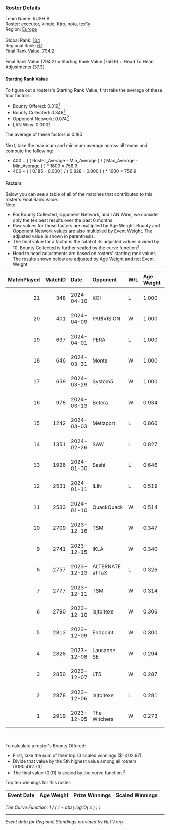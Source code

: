 ### Roster Details<br />
Team Name: RUSH B<br />
Roster: executor, kinqie, Kiro, nota, tex1y<br />
Region: [Europe]( ../standings_europe.md)<br />
<br />
Global Rank: [104](../standings_global.md)<br />
Regional Rank: [67]( ../standings_europe.md)<br />
Final Rank Value:  794.2<br />
<br />
Final Rank Value (794.2) = Starting Rank Value (756.9) + Head To Head Adjustments (37.3)<br />

#### Starting Rank Value<br />
To figure out a rosters's Starting Rank Value, first take the average of these four factors:<br />
- Bounty Offered: 0.319[<sup>1</sup>](#table2)
- Bounty Collected: 0.346[<sup>2</sup>](#table1)
- Opponent Network: 0.074[<sup>2</sup>](#table1)
- LAN Wins: 0.000[<sup>2</sup>](#table1)

The average of these factors is 0.185<br />
<br />
Next, take the maximum and minimum average across all teams and compute the following:<br />
- 400 + ( ( Roster_Average - Min_Average ) / ( Max_Average - Min_Average ) ) * 1600 = 756.9
- 400 + ( ( 0.185 - 0.000 ) / ( 0.828 - 0.000 ) ) * 1600 = 756.9


#### Factors<br />
Below you can see a table of all of the matches that contributed to this roster's Final Rank Value.<br />
Note:<br />

- For Bounty Collected, Opponent Network, and LAN Wins, we consider only the ten best results over the past 6 months.
- Raw values for those factors are multiplied by Age Weight. Bounty and Opponent Network values are also multiplied by Event Weight. The adjusted value is shown in parenthesis.
- The final value for a factor is the total of its adjusted values divided by 10. Bounty Collected is further scaled by the curve function[<sup>3</sup>](#curveFunction)
- Head to head adjustments are based on rosters' starting rank values. The results shown below are adjusted by Age Weight and not Event Weight
<span id="table1"></span><br />


| MatchPlayed | MatchID | Date       | Opponent        | W/L | Age Weight | Event Weight | Bounty Collected | Opponent Network | LAN Wins  | H2H Adjustment | Participating Roster                |
| -: | -: | :- | :- | :- | :- | :- | :- | :- | :- | -: | :- |
|          21 |     348 | 2024-04-10 | KOI             | L   | 1.000      | -            | -                | -                | -         |          -6.42 | executor, kinqie, Kiro, nota, tex1y |
|          20 |     401 | 2024-04-09 | PARIVISION      | W   | 1.000      | 0.500        | 0.000 (0.000)    | 0.358 (0.179)    | 0 (0.000) |          14.75 | executor, kinqie, Kiro, nota, tex1y |
|          19 |     637 | 2024-04-01 | PERA            | L   | 1.000      | -            | -                | -                | -         |         -14.52 | executor, kinqie, Kiro, nota, tex1y |
|          18 |     646 | 2024-03-31 | Monte           | W   | 1.000      | 0.500        | 0.236 (0.118)    | 0.598 (0.299)    | 0 (0.000) |          27.90 | executor, kinqie, Kiro, nota, tex1y |
|          17 |     659 | 2024-03-29 | System5         | W   | 1.000      | 0.500        | 0.000 (0.000)    | 0.085 (0.042)    | 0 (0.000) |           7.05 | executor, kinqie, Kiro, nota, tex1y |
|          16 |     978 | 2024-03-13 | Betera          | W   | 0.934      | 0.500        | 0.004 (0.002)    | 0.240 (0.112)    | 0 (0.000) |          13.73 | executor, kinqie, Kiro, nota, tex1y |
|          15 |    1242 | 2024-03-03 | Metizport       | L   | 0.866      | -            | -                | -                | -         |          -5.60 | executor, kinqie, Kiro, nota, tex1y |
|          14 |    1351 | 2024-02-26 | SAW             | L   | 0.827      | -            | -                | -                | -         |          -1.69 | executor, kinqie, Kiro, nota, tex1y |
|          13 |    1926 | 2024-01-30 | Sashi           | L   | 0.646      | -            | -                | -                | -         |          -6.59 | executor, kinqie, Kiro, nota, tex1y |
|          12 |    2531 | 2024-01-11 | ILIN            | L   | 0.519      | -            | -                | -                | -         |         -13.31 | executor, kinqie, Kiro, nota, tex1y |
|          11 |    2533 | 2024-01-10 | QuackQuack      | W   | 0.514      | -            | -                | -                | 0 (0.000) |           1.74 | executor, kinqie, Kiro, nota, tex1y |
|          10 |    2709 | 2023-12-16 | TSM             | W   | 0.347      | 0.143        | 0.012 (0.001)    | 0.120 (0.006)    | 0 (0.000) |           4.91 | executor, kinqie, Kiro, nota, tex1y |
|           9 |    2741 | 2023-12-15 | IKLA            | W   | 0.340      | 0.143        | -                | 0.205 (0.010)    | 0 (0.000) |           2.74 | executor, kinqie, Kiro, nota, tex1y |
|           8 |    2757 | 2023-12-13 | ALTERNATE aTTaX | L   | 0.326      | -            | -                | -                | -         |          -4.02 | executor, kinqie, Kiro, nota, tex1y |
|           7 |    2777 | 2023-12-11 | TSM             | W   | 0.314      | 0.372        | 0.012 (0.001)    | 0.120 (0.014)    | 0 (0.000) |           4.45 | executor, kinqie, Kiro, nota, tex1y |
|           6 |    2790 | 2023-12-10 | lajtbitexe      | W   | 0.306      | 0.372        | 0.003 (0.000)    | 0.027 (0.003)    | 0 (0.000) |           3.59 | executor, kinqie, Kiro, nota, tex1y |
|           5 |    2813 | 2023-12-09 | Endpoint        | W   | 0.300      | 0.372        | 0.025 (0.003)    | 0.488 (0.055)    | 0 (0.000) |           5.55 | executor, kinqie, Kiro, nota, tex1y |
|           4 |    2828 | 2023-12-08 | Lausanne SE     | W   | 0.294      | 0.372        | 0.001 (0.000)    | -                | -         |           3.17 | executor, kinqie, Kiro, nota, tex1y |
|           3 |    2850 | 2023-12-07 | LT5             | W   | 0.287      | -            | -                | -                | -         |           1.10 | executor, kinqie, Kiro, nota, tex1y |
|           2 |    2878 | 2023-12-06 | lajtbitexe      | L   | 0.281      | -            | -                | -                | -         |          -5.56 | executor, kinqie, Kiro, nota, tex1y |
|           1 |    2919 | 2023-12-05 | The Witchers    | W   | 0.273      | 0.372        | 0.038 (0.004)    | 0.172 (0.017)    | -         |           4.38 | executor, kinqie, Kiro, nota, tex1y |

<br />
<span id="table2"></span><br />
To calculate a roster's Bounty Offered:<br />

- First, take the sum of their top 10 scaled winnings ($1,402.97)
- Divide that value by the 5th highest value among all rosters ($190,462.73)
- The final value (0.01) is scaled by the curve function.[<sup>3</sup>](#curveFunction)

Top ten winnings for this roster:<br />

| Event Date | Age Weight | Prize Winnings | Scaled Winnings |
| :- | -: | :- | :- |


<span id="curveFunction"></span>_The Curve Function: 1 / ( 1 + abs( log10( x ) ) )_<br />

---
_Event data for Regional Standings provided by HLTV.org_<br />
